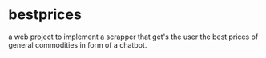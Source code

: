 # bestprices
a web project to implement a scrapper that get's the user the best prices of general commodities in form of a chatbot.

